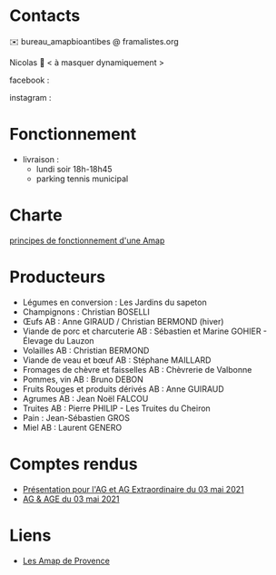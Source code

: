 # Contacts

✉️ bureau_amapbioantibes @ framalistes.org

Nicolas 📱 < à masquer dynamiquement >

facebook  :

instagram :

# Fonctionnement

* livraison : 
  * lundi soir 18h-18h45
  * parking tennis municipal

# Charte

[principes de fonctionnement d'une Amap](https://www.lesamapdeprovence.org/-La-Charte-des-AMAP,231-.html "vers la charte")


# Producteurs

* Légumes en conversion : Les Jardins du sapeton
* Champignons : Christian BOSELLI
* Œufs AB : Anne GIRAUD / Christian BERMOND (hiver)
* Viande de porc et charcuterie AB : Sébastien et Marine GOHIER - Élevage du Lauzon
* Volailles AB : Christian BERMOND
* Viande de veau et bœuf AB : Stéphane MAILLARD
* Fromages de chèvre et faisselles AB : Chèvrerie de Valbonne
* Pommes, vin AB : Bruno DEBON
* Fruits Rouges et produits dérivés AB : Anne GUIRAUD
* Agrumes AB : Jean Noël FALCOU
* Truites AB : Pierre PHILIP - Les Truites du Cheiron
* Pain : Jean-Sébastien GROS
* Miel AB : Laurent GENERO

# Comptes rendus

* [Présentation pour l'AG et AG Extraordinaire du 03 mai 2021](2021-05-03_presentation.md)
* [AG & AGE du 03 mai 2021](cr.md)

# Liens

* [Les Amap de Provence](https://www.lesamapdeprovence.org/ "Lien vers les Amap de Provence")

